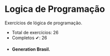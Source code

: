 # Logica de Programação
Exercícios de lógica de programação.
- Total de exercícios: 26
- Completos ✔: 26
- <h4> 
  Generation Brasil.
</h4>
